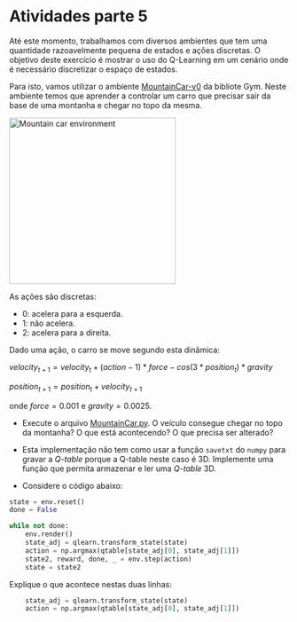 # Atividades parte 5

Até este momento, trabalhamos com diversos ambientes que tem uma quantidade razoavelmente pequena de estados e ações discretas. O objetivo deste exercício é mostrar o uso do Q-Learning em um cenário onde é necessário discretizar o espaço de estados. 

Para isto, vamos utilizar o ambiente [MountainCar-v0](https://www.gymlibrary.ml/environments/classic_control/mountain_car/) da bibliote Gym. Neste ambiente temos que aprender a controlar um carro que precisar sair da base de uma montanha e chegar no topo da mesma.

<img src="mountain_car.gif" alt="Mountain car environment" width="300"/>

As ações são discretas: 

* 0: acelera para a esquerda.
* 1: não acelera.
* 2: acelera para a direita. 

Dado uma ação, o carro se move segundo esta dinâmica: 

$velocity_{t+1} = velocity_{t} + (action - 1) * force - cos(3 * position_{t}) * gravity$

$position_{t+1} = position_{t} + velocity_{t+1}$

onde $force = 0.001$ e $gravity = 0.0025$. 

* Execute o arquivo [MountainCar.py](MountainCar.py). O veículo consegue chegar no topo da montanha? O que está acontecendo? O que precisa ser alterado?

* Esta implementação não tem como usar a função `savetxt` do `numpy` para gravar a *Q-table* porque a Q-table neste caso é 3D. Implemente uma função que permita armazenar e ler uma *Q-table* 3D. 

* Considere o código abaixo: 

````python
state = env.reset()
done = False

while not done:
    env.render()
    state_adj = qlearn.transform_state(state)
    action = np.argmax(qtable[state_adj[0], state_adj[1]])
    state2, reward, done, _ = env.step(action)
    state = state2
````

Explique o que acontece nestas duas linhas: 

````python
    state_adj = qlearn.transform_state(state)
    action = np.argmax(qtable[state_adj[0], state_adj[1]])
````

